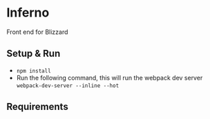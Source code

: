 # Inferno

Front end for Blizzard

## Setup & Run

* `npm install`
* Run the following command, this will run the webpack dev server `webpack-dev-server --inline --hot`

## Requirements
